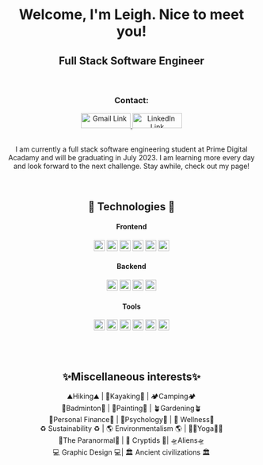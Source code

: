 

<!-- ![welcome-banner.png]  -->

<h1 align="center"> Welcome, I'm Leigh. Nice to meet you! </h1>

<!--------------------- Links ---------------------->
<h2 align="center"> Full Stack Software Engineer</h2>
</br>

<h3 align="center"> Contact: </h3>
<div align="center">
    <!-- <a href="https://github.com/leighstephenson" target="_blank" rel="noopener noreferrer">
      <img alt="GitHub Link" title="GitHub Link" src="https://img.shields.io/badge/github-%23121011.svg?style=for-the-badge&logo=github&logoColor=white" height="30px" width="100px"/>
    </a> -->
    <a href="mailto:leighh.stephenson@@gmail.com" target="_blank" rel="noopener noreferrer">
      <img alt="Gmail Link" title="Gmail Link" src="https://img.shields.io/badge/Gmail-D14836?style=for-the-badge&logo=gmail&logoColor=white" height="30px" width="100px"/>
    </a>
    <a href="https://www.linkedin.com/in/leigh-stephenson/" target="_blank" rel="noopener noreferrer">
      <img alt="LinkedIn Link" title="LinkedIn Link" src="https://img.shields.io/badge/linkedin-%230077B5.svg?style=for-the-badge&logo=linkedin&logoColor=white" height="30px" width="100px"/>
    </a>
</div>

</br>

<p align="center"> I am currently a full stack software engineering student at Prime Digital Acadamy and will be graduating in July 2023. I am learning more every day and look forward to the next challenge. Stay awhile, check out my page!
</p>

</br>

<!--------------------- Technologies That I Have Used ---------------------->
<h2 align="center">🤖 Technologies 🤖</h2>

<!--------------------- Frontend ---------------------->
<h4 align="center">Frontend</h4>
<p align="center">
    <img src="https://img.shields.io/badge/JavaScript-323330?style=plastic&logo=javascript&logoColor=F7DF1E" height="22px"/>
    <img src="https://img.shields.io/badge/React-20232A?style=plastic&logo=react&logoColor=61DAFB" height="22px"/>
    <img src="https://img.shields.io/badge/Redux-593D88?style=plastic&logo=redux&logoColor=white" height="22px"/>
    <img src="https://img.shields.io/badge/React_Router-CA4225?style=plastic&logo=react-router&logoColor=white" height="22px"/>
    <img src="https://img.shields.io/badge/Markdown-000000?style=plastic&logo=markdown&logoColor=white" height="22px"/>
    <img src="https://img.shields.io/badge/Material--UI-0081CB?style=plastic&logo=material-ui&logoColor=white" height="22px"/>
</p>

<!--------------------- Backend ---------------------->
<h4 align="center">Backend</h4>
<p align="center">
    <img src="https://img.shields.io/badge/Node.js-339933?style=plastic&logo=nodedotjs&logoColor=white" height="22px"/>
    <img src="https://img.shields.io/badge/Express.js-000000?style=plastic&logo=express&logoColor=white" height="22px"/>
    <img src="https://img.shields.io/badge/PostgreSQL-316192?style=plastic&logo=postgresql&logoColor=white" height="22px"/>
    <img src="https://img.shields.io/badge/npm-CB3837?style=plastic&logo=npm&logoColor=white" height="22px"/>
    
</p>

<!--------------------- Tools ---------------------->
<h4 align="center">Tools</h4>
<p align="center">
    <img src="https://img.shields.io/badge/GitHub-100000?style=plastic&logo=github&logoColor=white" height="22px"/>
    <img src="https://img.shields.io/badge/Visual_Studio_Code-0078D4?style=plastic&logo=visual%20studio%20code&logoColor=white" height="22px"/>
    <img src="https://img.shields.io/badge/Heroku-430098?style=plastic&logo=heroku&logoColor=white" height="22px"/>
    <img src="https://img.shields.io/badge/Postman-FF6C37?style=plastic&logo=Postman&logoColor=white" height="22px"/>
    <img src="https://img.shields.io/badge/Slack-4A154B?style=plastic&logo=slack&logoColor=white" height="22px"/>
    <img src="https://img.shields.io/badge/Obsidian-483699?style=plastic&logo=Obsidian&logoColor=white" height="22px"/>

</p>
    <!-- Add badges for microsoft teams, Java, C++, HTML5 -->

</br>
</br
>
<h2 align="center">✨Miscellaneous interests✨</h4>

<div align="center">
 ⛰️Hiking⛰️ | 🛶Kayaking🛶 | 🏕️Camping🏕️ </br>
 🏸Badminton🏸 | 🎨Painting🎨 | 🪴Gardening🪴  </br>
  💸Personal Finance💸 | 🧠Psychology🧠 | 🔋 Wellness🔋  </br>
  ♻️ Sustainability ♻️ | 🌎 Environmentalism 🌎 | 🧘‍♀️Yoga🧘‍♀️  <br>
👻The Paranormal👻 | 👹 Cryptids 👹| 🛸Aliens🛸  </br>
  💻 Graphic Design 💻|  🏛️ Ancient civilizations 🏛️  </br>
</div>